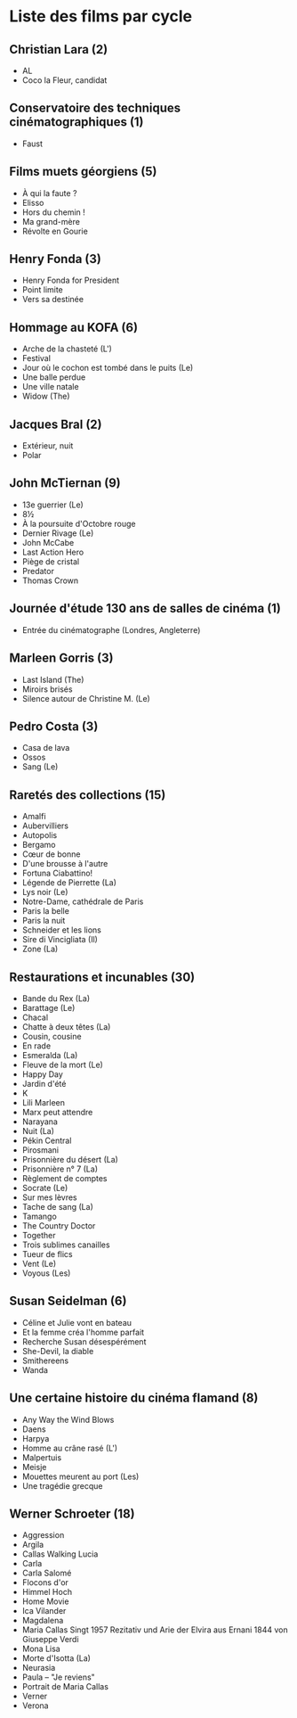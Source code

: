 # Liste des films par cycle

## Christian Lara (2)

  * AL  
  * Coco la Fleur, candidat

## Conservatoire des techniques cinématographiques (1)

  * Faust

## Films muets géorgiens (5)

  * À qui la faute ?  
  * Elisso  
  * Hors du chemin !  
  * Ma grand-mère  
  * Révolte en Gourie

## Henry Fonda (3)

  * Henry Fonda for President  
  * Point limite  
  * Vers sa destinée

## Hommage au KOFA (6)

  * Arche de la chasteté (L')  
  * Festival  
  * Jour où le cochon est tombé dans le puits (Le)  
  * Une balle perdue  
  * Une ville natale  
  * Widow (The)

## Jacques Bral (2)

  * Extérieur, nuit  
  * Polar

## John McTiernan (9)

  * 13e guerrier (Le)  
  * 8½  
  * À la poursuite d'Octobre rouge  
  * Dernier Rivage (Le)  
  * John McCabe  
  * Last Action Hero  
  * Piège de cristal  
  * Predator  
  * Thomas Crown

## Journée d'étude 130 ans de salles de cinéma (1)

  * Entrée du cinématographe (Londres, Angleterre)

## Marleen Gorris (3)

  * Last Island (The)  
  * Miroirs brisés  
  * Silence autour de Christine M. (Le)

## Pedro Costa (3)

  * Casa de lava  
  * Ossos  
  * Sang (Le)

## Raretés des collections (15)

  * Amalfi  
  * Aubervilliers  
  * Autopolis  
  * Bergamo  
  * Cœur de bonne  
  * D'une brousse à l'autre  
  * Fortuna Ciabattino!  
  * Légende de Pierrette (La)  
  * Lys noir (Le)  
  * Notre-Dame, cathédrale de Paris  
  * Paris la belle  
  * Paris la nuit  
  * Schneider et les lions  
  * Sire di Vincigliata (Il)  
  * Zone (La)

## Restaurations et incunables (30)

  * Bande du Rex (La)  
  * Barattage (Le)  
  * Chacal  
  * Chatte à deux têtes (La)  
  * Cousin, cousine  
  * En rade  
  * Esmeralda (La)  
  * Fleuve de la mort (Le)  
  * Happy Day  
  * Jardin d'été  
  * K  
  * Lili Marleen  
  * Marx peut attendre  
  * Narayana  
  * Nuit (La)  
  * Pékin Central  
  * Pirosmani  
  * Prisonnière du désert (La)  
  * Prisonnière n° 7 (La)  
  * Règlement de comptes  
  * Socrate (Le)  
  * Sur mes lèvres  
  * Tache de sang (La)  
  * Tamango  
  * The Country Doctor  
  * Together  
  * Trois sublimes canailles  
  * Tueur de flics  
  * Vent (Le)  
  * Voyous (Les)

## Susan Seidelman (6)

  * Céline et Julie vont en bateau  
  * Et la femme créa l'homme parfait  
  * Recherche Susan désespérément  
  * She-Devil, la diable  
  * Smithereens  
  * Wanda

## Une certaine histoire du cinéma flamand (8)

  * Any Way the Wind Blows  
  * Daens  
  * Harpya  
  * Homme au crâne rasé (L')  
  * Malpertuis  
  * Meisje  
  * Mouettes meurent au port (Les)  
  * Une tragédie grecque

## Werner Schroeter (18)

  * Aggression  
  * Argila  
  * Callas Walking Lucia  
  * Carla  
  * Carla Salomé  
  * Flocons d'or  
  * Himmel Hoch  
  * Home Movie  
  * Ica Vilander  
  * Magdalena  
  * Maria Callas Singt 1957 Rezitativ und Arie der Elvira aus Ernani 1844 von Giuseppe Verdi  
  * Mona Lisa  
  * Morte d'Isotta (La)  
  * Neurasia  
  * Paula – "Je reviens"  
  * Portrait de Maria Callas  
  * Verner  
  * Verona  

